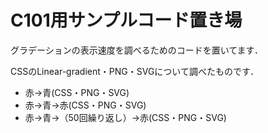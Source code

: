 # C101用サンプルコード置き場

グラデーションの表示速度を調べるためのコードを置いてます．

CSSのLinear-gradient・PNG・SVGについて調べたものです．

* 赤→青(CSS・PNG・SVG)
* 赤→青→赤(CSS・PNG・SVG)
* 赤→青→（50回繰り返し）→赤(CSS・PNG・SVG)